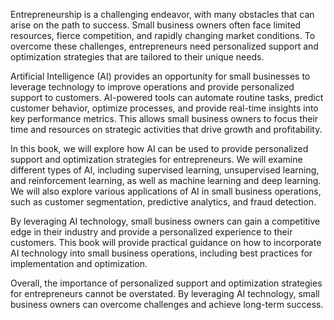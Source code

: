 

Entrepreneurship is a challenging endeavor, with many obstacles that can arise on the path to success. Small business owners often face limited resources, fierce competition, and rapidly changing market conditions. To overcome these challenges, entrepreneurs need personalized support and optimization strategies that are tailored to their unique needs.

Artificial Intelligence (AI) provides an opportunity for small businesses to leverage technology to improve operations and provide personalized support to customers. AI-powered tools can automate routine tasks, predict customer behavior, optimize processes, and provide real-time insights into key performance metrics. This allows small business owners to focus their time and resources on strategic activities that drive growth and profitability.

In this book, we will explore how AI can be used to provide personalized support and optimization strategies for entrepreneurs. We will examine different types of AI, including supervised learning, unsupervised learning, and reinforcement learning, as well as machine learning and deep learning. We will also explore various applications of AI in small business operations, such as customer segmentation, predictive analytics, and fraud detection.

By leveraging AI technology, small business owners can gain a competitive edge in their industry and provide a personalized experience to their customers. This book will provide practical guidance on how to incorporate AI technology into small business operations, including best practices for implementation and optimization.

Overall, the importance of personalized support and optimization strategies for entrepreneurs cannot be overstated. By leveraging AI technology, small business owners can overcome challenges and achieve long-term success.
